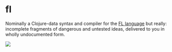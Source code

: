 # fl

Nominally a Clojure-data syntax and compiler for the <a href="http://en.wikipedia.org/wiki/FL_(programming_language)">FL language</a> but really: incomplete fragments of dangerous and untested ideas, delivered to you in wholly undocumented form.

![](http://dl.dropbox.com/u/12379861/flrepl2.png)
